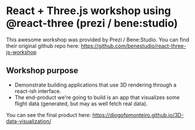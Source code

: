 # React + Three.js workshop using @react-three (prezi / bene:studio)

This awesome workshop was provided by Prezi / Bene:Studio.
You can find their original github repo here: https://github.com/benestudio/react-three-js-workshop

## Workshop purpose

- Demonstrate building applications that use 3D rendering through a react-ish interface.
- The end-product we're going to build is an app that visualizes some flight data (generated, but may as well fetch real data).

You can see the final product here: https://diogofpmonteiro.github.io/3D-data-visualization/
